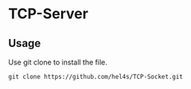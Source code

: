 # TCP-Server


## Usage
Use git clone to install the file. 
```
git clone https://github.com/hel4s/TCP-Socket.git
```
